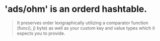 # 'ads/ohm' is an orderd hashtable.

> It preserves order lexigraphically utilizing a comparator function (func(i, j) byte) as well as your custom key and value types which it expects you to provide.
